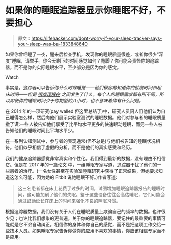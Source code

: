 # 如果你的睡眠追踪器显示你睡眠不好，不要担心

> 原文：<https://lifehacker.com/dont-worry-if-your-sleep-tracker-says-your-sleep-was-ba-1833848640>

如果你曾经睡了一夜，醒来后检查手机，发现你的睡眠质量很差，或者你很少“深度”睡眠，请举手。你今天剩下的时间感觉如何？蹩脚？你可能会责怪你的追踪器，而不是你的实际睡眠水平，至少部分是因为你的感觉。

Watch

事实是，追踪器可以告诉你*什么时候睡觉——他们很容易知道你的就寝时间和起床时间——但是 [很难理解在](https://vitals.lifehacker.com/what-sleep-tracking-apps-can-and-can-t-tell-you-1787753934) 之间发生了什么。每个人的睡眠需求都有所不同，所以即使你的睡眠时间少于你期望的八小时，也不意味着你有什么问题。*

在 2014 年的一项研究(pay walled 但这里总结了)中，研究人员问人们他们认为自己睡得怎么样，然后向他们展示实验室测试的睡眠数据。他们对参与者的睡眠质量撒了谎:一些人被告知他们享受了比平均水平更多的快速眼动睡眠，而另一些人被告知他们的睡眠时间比平均水平少。

在一系列认知测试中，参与者的表现通常(但不总是)与他们被告知的睡眠状况相符。他们似乎相信了虚假的分析，而不是他们的真实感受和经历。

我们的健身追踪器感觉非常真实和个性化。我们得到最新的数据，没有理由不相信它。但是在 2017 年的一篇论文 中，一组睡眠专家写道，追踪器干扰了他们的一些患者的治疗。(一名女性甚至在实验室睡眠研究中获得了正常结果，但她要求知道这怎么可能，因为她的 Fitbit 说她睡眠不好。)作者写道:

> 这三名患者都在床上花费了过多的时间，试图增加睡眠追踪器报告的睡眠时间，这可能加剧了他们的失眠。鉴于这些设备往往会高估睡眠，它们可能会通过鼓励延长在床上的时间来强化不良的睡眠习惯。

根据追踪器数据，我们没有关于人们在睡眠质量上欺骗自己的频率的数据。也许很少见；也许比我们想象的更普遍。关于你的睡眠追踪器，要记住的最重要的事情可能就是它*不会*自动纠正。相信你的身体和你自己的感觉，而不是把这项工作交给一些技术人员。如果睡眠专家告诉你做你的应用不喜欢的事情，你应该相信专家而不是应用。